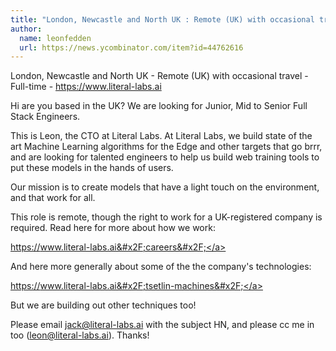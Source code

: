 ```yaml
---
title: "London, Newcastle and North UK : Remote (UK) with occasional travel"
author:
  name: leonfedden
  url: https://news.ycombinator.com/item?id=44762616
---
```


<JobNavigation />

London, Newcastle and North UK - Remote (UK) with occasional travel - Full-time - <a href="https:&#x2F;&#x2F;www.literal-labs.ai" rel="nofollow">https:&#x2F;&#x2F;www.literal-labs.ai</a>

Hi are you based in the UK? We are looking for Junior, Mid to Senior Full Stack Engineers.

This is Leon, the CTO at Literal Labs. At Literal Labs, we build state of the art Machine Learning algorithms for the Edge and other targets that go brrr, and are looking for talented engineers to help us build web training tools to put these models in the hands of users.

Our mission is to create models that have a light touch on the environment, and that work for all.

This role is remote, though the right to work for a UK-registered company is required. Read here for more about how we work:

<a href="https:&#x2F;&#x2F;www.literal-labs.ai&#x2F;careers&#x2F;" rel="nofollow">https:&#x2F;&#x2F;www.literal-labs.ai&#x2F;careers&#x2F;</a>

And here more generally about some of the the company&#x27;s technologies:

<a href="https:&#x2F;&#x2F;www.literal-labs.ai&#x2F;tsetlin-machines&#x2F;" rel="nofollow">https:&#x2F;&#x2F;www.literal-labs.ai&#x2F;tsetlin-machines&#x2F;</a>

But we are building out other techniques too!

Please email jack@literal-labs.ai with the subject HN, and please cc me in too (leon@literal-labs.ai). Thanks!
<JobApplication />
